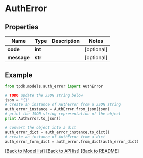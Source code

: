 # AuthError


## Properties

Name | Type | Description | Notes
------------ | ------------- | ------------- | -------------
**code** | **int** |  | [optional] 
**message** | **str** |  | [optional] 

## Example

```python
from tpdk.models.auth_error import AuthError

# TODO update the JSON string below
json = "{}"
# create an instance of AuthError from a JSON string
auth_error_instance = AuthError.from_json(json)
# print the JSON string representation of the object
print AuthError.to_json()

# convert the object into a dict
auth_error_dict = auth_error_instance.to_dict()
# create an instance of AuthError from a dict
auth_error_form_dict = auth_error.from_dict(auth_error_dict)
```
[[Back to Model list]](../README.md#documentation-for-models) [[Back to API list]](../README.md#documentation-for-api-endpoints) [[Back to README]](../README.md)


